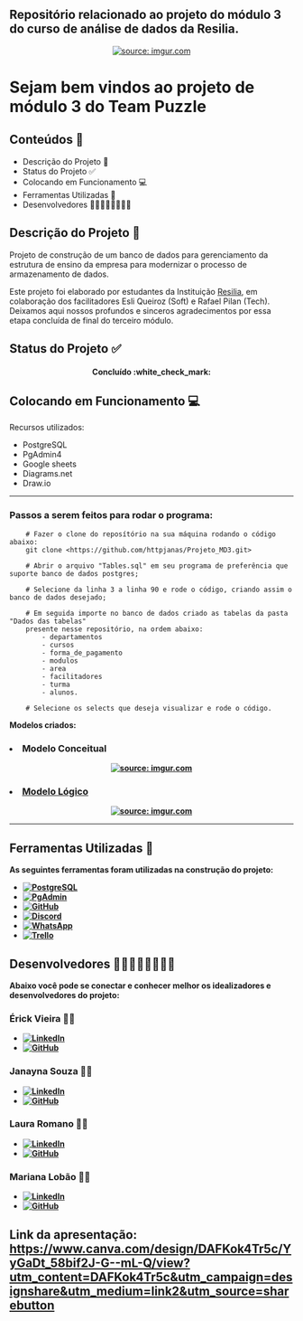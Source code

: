 ## Repositório relacionado ao projeto do módulo 3 do curso de análise de dados da Resilia. 
<div align="center">
<a href="https://imgur.com/nLSv2EB"><img src="https://i.imgur.com/nLSv2EB.png" title="source: imgur.com" /></a>
</div>

# <div> Sejam bem vindos ao projeto de módulo 3 do Team Puzzle</div>

## Conteúdos 📄
- Descrição do Projeto 📝
- Status do Projeto :white_check_mark:
- Colocando em Funcionamento 💻
- Ferramentas Utilizadas :toolbox:
- Desenvolvedores :woman_technologist::woman_technologist::woman_technologist::man_technologist:

## Descrição do Projeto 📝
Projeto de construção de um banco de dados para gerenciamento da estrutura de ensino da empresa para modernizar o processo de
armazenamento de dados.

Este projeto foi elaborado por estudantes da Instituição [Resilia](https://www.resilia.work/), em colaboração dos facilitadores Esli Queiroz (Soft) e Rafael Pilan (Tech). Deixamos aqui nossos profundos e sinceros agradecimentos por essa etapa concluída de final do terceiro módulo.

## Status do Projeto :white_check_mark: 

<div><h4 align = "center"> Concluído :white_check_mark: </h4></div>


## Colocando em Funcionamento 💻

Recursos utilizados:
- PostgreSQL
- PgAdmin4
- Google sheets
- Diagrams.net
- Draw.io

<hr>

### Passos a serem feitos para rodar o programa:
``` PgAdmin
    # Fazer o clone do reposítório na sua máquina rodando o código abaixo:
    git clone <https://github.com/httpjanas/Projeto_MD3.git>
    
    # Abrir o arquivo "Tables.sql" em seu programa de preferência que suporte banco de dados postgres;
    
    # Selecione da linha 3 a linha 90 e rode o código, criando assim o banco de dados desejado;
    
    # Em seguida importe no banco de dados criado as tabelas da pasta "Dados das tabelas" 
    presente nesse repositório, na ordem abaixo:
        - departamentos 
        - cursos 
        - forma_de_pagamento 
        - modulos 
        - area 
        - facilitadores 
        - turma 
        - alunos. 
        
    # Selecione os selects que deseja visualizar e rode o código.

```
<b>Modelos criados:<b>
<h3><li> Modelo Conceitual </li></h3>
<div align ='center'>
<a href="https://imgur.com/xsdVRC6"><img src="https://i.imgur.com/xsdVRC6.png" title="source: imgur.com" />
</div>
<h3><li> Modelo Lógico </li></h3>
<div align ='center'>
<a href="https://imgur.com/Amon12X"><img src="https://i.imgur.com/Amon12X.png" title="source: imgur.com" /></a>
</div>
<hr>

## Ferramentas Utilizadas :toolbox:
As seguintes ferramentas foram utilizadas na construção do projeto: 
- [![PostgreSQL](https://img.shields.io/twitter/url?label=PostgreSQL&logo=PostgreSQL&style=social&url=https%3A%2F%2Fpostgresql.com)](https://www.postgresql.org)
- [![PgAdmin](https://img.shields.io/twitter/url?label=PgAdmin&logo=PgAdmin&style=social&url=https%3A%2F%2Fpgadmin.com)](https://www.pgadmin.org)
- [![GitHub](https://img.shields.io/twitter/url?label=GitHub&logo=Github&style=social&url=https%3A%2F%2Fimg.shields.io%2Fendpoint%3Flabel%3DGitHub%26logo%3DGitHub%26style%3Dsocial%26url%3Dhttps%253A%252F%252Fi.pinimg.com%252F564x%252Fef%252Fff%252F7d%252Fefff7d5cb146fb3ca0f62b87bd641e4d.jpg)](https://github.com)
- [![Discord](https://img.shields.io/twitter/url?label=Discord&logo=Discord&style=social&url=https%3A%2F%2Fdiscord.com)](https://discord.com)
- [![WhatsApp](https://img.shields.io/twitter/url?label=WhatsApp&logo=WhatsApp&style=social&url=https%3A%2F%2Fwww.whatsapp.com)](https://www.whatsapp.com)
- [![Trello](https://img.shields.io/twitter/url?label=Trello&logo=Trello&style=social&url=https%3A%2F%2Fwww.trello.com)](https://trello.com)

## Desenvolvedores :woman_technologist::woman_technologist::woman_technologist::man_technologist:
Abaixo você pode se conectar e conhecer melhor os idealizadores e desenvolvedores do projeto:


### Érick Vieira :raising_hand_man:
- [![LinkedIn](https://camo.githubusercontent.com/9284b4ce37b3a48541345419ea9509fe68367cf737f8cf4bbcb8687eb004e111/68747470733a2f2f696d672e736869656c64732e696f2f62616467652f4c696e6b6564496e2d626c75653f6c6f676f3d6c696e6b6564696e266c6f676f436f6c6f723d7768697465)](https://www.linkedin.com/in/erick-vieira-data-analytics/)
- [![GitHub](https://img.shields.io/twitter/url?label=GitHub&logo=Github&style=social&url=https%3A%2F%2Fimg.shields.io%2Fendpoint%3Flabel%3DGitHub%26logo%3DGitHub%26style%3Dsocial%26url%3Dhttps%253A%252F%252Fi.pinimg.com%252F564x%252Fef%252Fff%252F7d%252Fefff7d5cb146fb3ca0f62b87bd641e4d.jpg)](https://github.com/XxMeckxX)

### Janayna Souza :raising_hand_woman:
- [![LinkedIn](https://camo.githubusercontent.com/9284b4ce37b3a48541345419ea9509fe68367cf737f8cf4bbcb8687eb004e111/68747470733a2f2f696d672e736869656c64732e696f2f62616467652f4c696e6b6564496e2d626c75653f6c6f676f3d6c696e6b6564696e266c6f676f436f6c6f723d7768697465)](https://www.linkedin.com/in/janayna-s-8a30a0232/)
- [![GitHub](https://img.shields.io/twitter/url?label=GitHub&logo=Github&style=social&url=https%3A%2F%2Fimg.shields.io%2Fendpoint%3Flabel%3DGitHub%26logo%3DGitHub%26style%3Dsocial%26url%3Dhttps%253A%252F%252Fi.pinimg.com%252F564x%252Fef%252Fff%252F7d%252Fefff7d5cb146fb3ca0f62b87bd641e4d.jpg)](https://github.com/httpjanas)

### Laura Romano :raising_hand_woman:
- [![LinkedIn](https://camo.githubusercontent.com/9284b4ce37b3a48541345419ea9509fe68367cf737f8cf4bbcb8687eb004e111/68747470733a2f2f696d672e736869656c64732e696f2f62616467652f4c696e6b6564496e2d626c75653f6c6f676f3d6c696e6b6564696e266c6f676f436f6c6f723d7768697465)](https://www.linkedin.com/in/laura-maria-de-souza-romano/)
- [![GitHub](https://img.shields.io/twitter/url?label=GitHub&logo=Github&style=social&url=https%3A%2F%2Fimg.shields.io%2Fendpoint%3Flabel%3DGitHub%26logo%3DGitHub%26style%3Dsocial%26url%3Dhttps%253A%252F%252Fi.pinimg.com%252F564x%252Fef%252Fff%252F7d%252Fefff7d5cb146fb3ca0f62b87bd641e4d.jpg)](https://github.com/lauramsromano)

### Mariana Lobão :raising_hand_woman:
- [![LinkedIn](https://camo.githubusercontent.com/9284b4ce37b3a48541345419ea9509fe68367cf737f8cf4bbcb8687eb004e111/68747470733a2f2f696d672e736869656c64732e696f2f62616467652f4c696e6b6564496e2d626c75653f6c6f676f3d6c696e6b6564696e266c6f676f436f6c6f723d7768697465)](https://www.linkedin.com/in/mariana-lob%C3%A3o-1544830/)
- [![GitHub](https://img.shields.io/twitter/url?label=GitHub&logo=Github&style=social&url=https%3A%2F%2Fimg.shields.io%2Fendpoint%3Flabel%3DGitHub%26logo%3DGitHub%26style%3Dsocial%26url%3Dhttps%253A%252F%252Fi.pinimg.com%252F564x%252Fef%252Fff%252F7d%252Fefff7d5cb146fb3ca0f62b87bd641e4d.jpg)](https://github.com/MarianaLobao)

## Link da apresentação: https://www.canva.com/design/DAFKok4Tr5c/YyGaDt_58bif2J-G--mL-Q/view?utm_content=DAFKok4Tr5c&utm_campaign=designshare&utm_medium=link2&utm_source=sharebutton    
